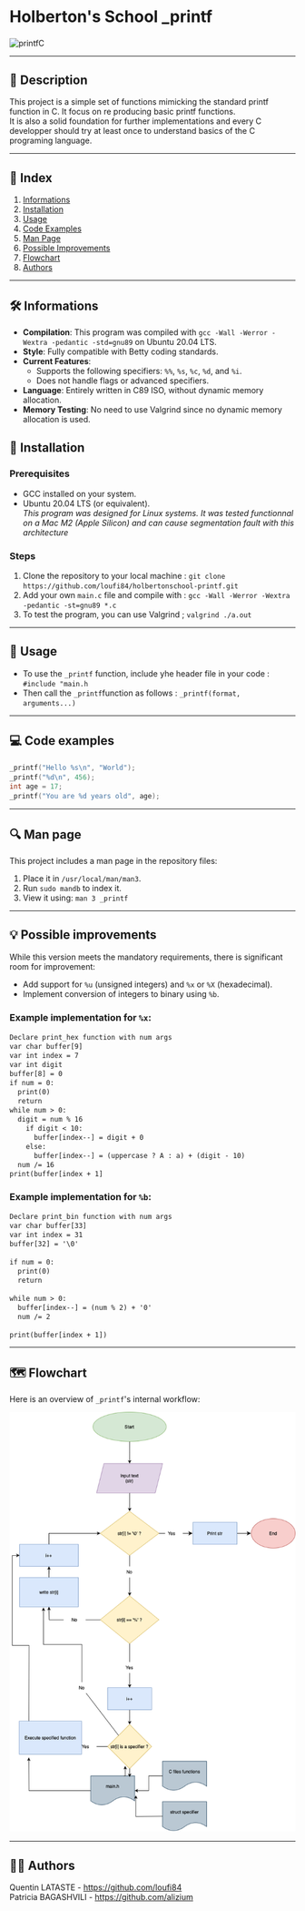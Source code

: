 # Holberton's School _printf

<img align="center" alt="printfC" width="1000" src="https://media0.giphy.com/media/v1.Y2lkPTc5MGI3NjExNm8wbTB4MzhtYm1zamZ1bjczYXR3MHk1bmJ6MGR1amZjb2oyOHNvYiZlcD12MV9pbnRlcm5hbF9naWZfYnlfaWQmY3Q9Zw/GwtfUx2P2HnvByDZdg/giphy.gif">

***

## 📝 Description
This project is a simple set of functions mimicking the standard printf function in C. It focus on re producing basic printf functions.  
It is also a solid foundation for further implementations and every C developper should try at least once to understand basics of the C programing language.

***

## 📂 Index
1. [Informations](#informations)
2. [Installation](#installation)
3. [Usage](#usage)
4. [Code Examples](#code-examples)
5. [Man Page](#man-page)
6. [Possible Improvements](#possible-improvements)
7. [Flowchart](#flowchart)
8. [Authors](#authors)

***

## 🛠️ Informations
- **Compilation**: This program was compiled with `gcc -Wall -Werror -Wextra -pedantic -std=gnu89` on Ubuntu 20.04 LTS.
- **Style**: Fully compatible with Betty coding standards.
- **Current Features**:
  - Supports the following specifiers: `%%`, `%s`, `%c`, `%d`, and `%i`.
  - Does not handle flags or advanced specifiers.
- **Language**: Entirely written in C89 ISO, without dynamic memory allocation.
- **Memory Testing**: No need to use Valgrind since no dynamic memory allocation is used.

## 🚀 Installation
### Prerequisites
- GCC installed on your system.
- Ubuntu 20.04 LTS (or equivalent).  
*This program was designed for Linux systems. It was tested functionnal on a Mac M2 (Apple Silicon) and can cause segmentation fault with this architecture*

### Steps
1. Clone the repository to your local machine : `git clone https://github.com/loufi84/holbertonschool-printf.git`
2. Add your own `main.c` file and compile with : `gcc -Wall -Werror -Wextra -pedantic -st=gnu89 *.c`
3. To test the program, you can use Valgrind ; `valgrind ./a.out`

***

## 📖 Usage
- To use the `_printf` function, include yhe header file in your code : `#include "main.h`
- Then call the `_printf`function as follows : `_printf(format, arguments...)`

***

## 💻 Code examples
```c
_printf("Hello %s\n", "World");  
_printf("%d\n", 456);  
int age = 17;  
_printf("You are %d years old", age);
```

***

## 🔍 Man page
This project includes a man page in the repository files:
1. Place it in `/usr/local/man/man3`.
2. Run `sudo mandb` to index it.
3. View it using: `man 3 _printf`

***

## 💡 Possible improvements 
While this version meets the mandatory requirements, there is significant room for improvement:
- Add support for `%u` (unsigned integers) and `%x` or `%X` (hexadecimal).
- Implement conversion of integers to binary using `%b`.

### Example implementation for `%x`:
```
Declare print_hex function with num args
var char buffer[9]
var int index = 7
var int digit
buffer[8] = 0
if num = 0:
  print(0)
  return
while num > 0:
  digit = num % 16
    if digit < 10:
      buffer[index--] = digit + 0
    else:
      buffer[index--] = (uppercase ? A : a) + (digit - 10)
  num /= 16
print(buffer[index + 1]
```

### Example implementation for `%b`:
```
Declare print_bin function with num args
var char buffer[33]
var int index = 31
buffer[32] = '\0'

if num = 0:
  print(0)
  return

while num > 0:
  buffer[index--] = (num % 2) + '0'
  num /= 2

print(buffer[index + 1])
```

***

## 🗺️ Flowchart
Here is an overview of `_printf`'s internal workflow:  


![Printf Diagram](https://github.com/loufi84/holbertonschool-printf/blob/main/_printf_flowchart_final.drawio.png)

***

## 🧑‍💻 Authors
Quentin LATASTE - https://github.com/loufi84 \
Patricia BAGASHVILI - https://github.com/alizium 
